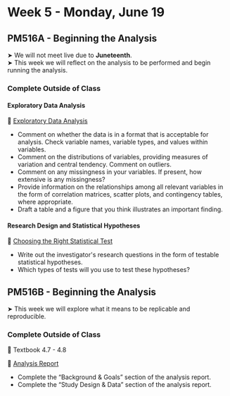# Week 5 - Monday, June 19

## PM516A - Beginning the Analysis

&#x27A4; We will not meet live due to **Juneteenth**.  
&#x27A4; This week we will reflect on the analysis to be performed and begin running the analysis.  


### Complete Outside of Class

#### Exploratory Data Analysis

📖 [Exploratory Data Analysis](https://r4ds.had.co.nz/exploratory-data-analysis.html)

* Comment on whether the data is in a format that is acceptable for analysis. Check variable names, variable types, and values within variables.
* Comment on the distributions of variables, providing measures of variation and central tendency. Comment on outliers.
* Comment on any missingness in your variables. If present, how extensive is any missingness?
* Provide information on the relationships among all relevant variables in the form of correlation matrices, scatter plots, and contingency tables, where appropriate. 
* Draft a table and a figure that you think illustrates an important finding.


#### Research Design and Statistical Hypotheses
📖 [Choosing the Right Statistical Test](https://onlinelibrary.wiley.com/doi/full/10.5694/mja17.00422)

* Write out the investigator's research questions in the form of testable statistical hypotheses.
* Which types of tests will you use to test these hypotheses?


## PM516B - Beginning the Analysis

&#x27A4; This week we will explore what it means to be replicable and reproducible.

### Complete Outside of Class

📖 Textbook 4.7 - 4.8

📖 [Analysis Report](analysis-report.md)

* Complete the “Background & Goals” section of the analysis report.
* Complete the “Study Design & Data” section of the analysis report.
